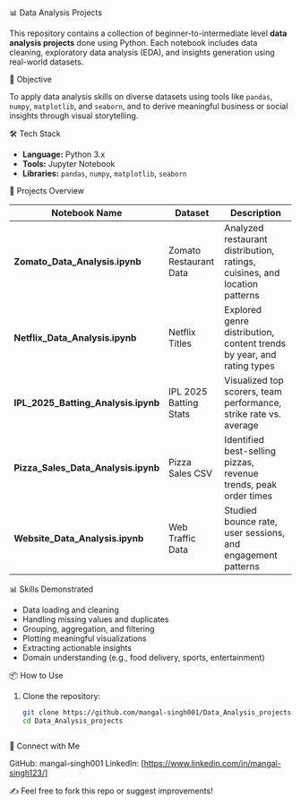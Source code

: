 📊 Data Analysis Projects

This repository contains a collection of beginner-to-intermediate level **data analysis projects** done using Python. Each notebook includes data cleaning, exploratory data analysis (EDA), and insights generation using real-world datasets.



🧠 Objective

To apply data analysis skills on diverse datasets using tools like `pandas`, `numpy`, `matplotlib`, and `seaborn`, and to derive meaningful business or social insights through visual storytelling.



🛠 Tech Stack

- **Language:** Python 3.x  
- **Tools:** Jupyter Notebook  
- **Libraries:** `pandas`, `numpy`, `matplotlib`, `seaborn`



📁 Projects Overview

| Notebook Name | Dataset | Description |
|---------------|---------|-------------|
| **Zomato_Data_Analysis.ipynb** | Zomato Restaurant Data | Analyzed restaurant distribution, ratings, cuisines, and location patterns |
| **Netflix_Data_Analysis.ipynb** | Netflix Titles | Explored genre distribution, content trends by year, and rating types |
| **IPL_2025_Batting_Analysis.ipynb** | IPL 2025 Batting Stats | Visualized top scorers, team performance, strike rate vs. average |
| **Pizza_Sales_Data_Analysis.ipynb** | Pizza Sales CSV | Identified best-selling pizzas, revenue trends, peak order times |
| **Website_Data_Analysis.ipynb** | Web Traffic Data | Studied bounce rate, user sessions, and engagement patterns |



📊 Skills Demonstrated

- Data loading and cleaning
- Handling missing values and duplicates
- Grouping, aggregation, and filtering
- Plotting meaningful visualizations
- Extracting actionable insights
- Domain understanding (e.g., food delivery, sports, entertainment)



📦 How to Use

1. Clone the repository:
   ```bash
   git clone https://github.com/mangal-singh001/Data_Analysis_projects.git
   cd Data_Analysis_projects



🔗 Connect with Me

GitHub: mangal-singh001
LinkedIn: [https://www.linkedin.com/in/mangal-singh123/]



✍️ Feel free to fork this repo or suggest improvements!


